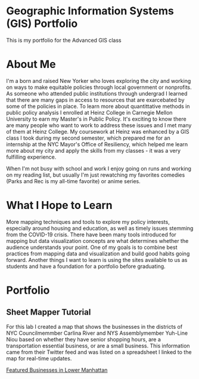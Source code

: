 # Geographic Information Systems (GIS) Portfolio
This is my portfolio for the Advanced GIS class

# About Me

I'm a born and raised New Yorker who loves exploring the city and working on ways to make equitable policies through local government or nonprofits. As someone who attended public institutions through undergrad I learned that there are many gaps in access to resources that are exarcebated by some of the policies in place. To learn more about quantittative methods in public policy analysis I enrolled at Heinz College in Carnegie Mellon University to earn my Master's in Public Policy. It's exciting to know there are many people who want to work to address these issues and I met many of them at Heinz College. My coursework at Heinz was enhanced by a GIS class I took during my second semester, which prepared me for an internship at the NYC Mayor's Office of Resiliency, which helped me learn more about my city and apply the skills from my classes - it was a very fulfilling experience. 

When I'm not busy with school and work I enjoy going on runs and working on my reading list, but usually I'm just rewatching my favorites comedies (Parks and Rec is my all-time favorite) or anime series. 

# What I Hope to Learn

More mapping techniques and tools to explore my policy interests, especially around housing and education, as well as timely issues stemming from the COVID-19 crisis. There have been many tools introduced for mapping but data visualization concepts are what determines whether the audience understands your point. One of my goals is to combine best practices from mapping data and visualization and build good habits going forward. Another things I want to learn is using the sites available to us as students and have a foundation for a portfolio before graduating.

# Portfolio

## Sheet Mapper Tutorial

For this lab I created a map that shows the businesses in the districts of NYC Councilmemmber Carlina River and NYS Assemblymember Yuh-Line Niou based on whether they have senior shopping hours, are a transportation essential business, or are a small business. This information came from their Twitter feed and was listed on a spreadsheet I linked to the map for real-time updates.

[Featured Businesses in Lower Manhattan](https://jessica-mendieta.github.io/Featured-Businesses-Manhattan/)
